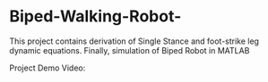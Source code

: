 # Biped-Walking-Robot-
This project contains derivation of Single Stance and foot-strike leg dynamic equations. Finally, simulation of Biped Robot in MATLAB

Project Demo Video: 
